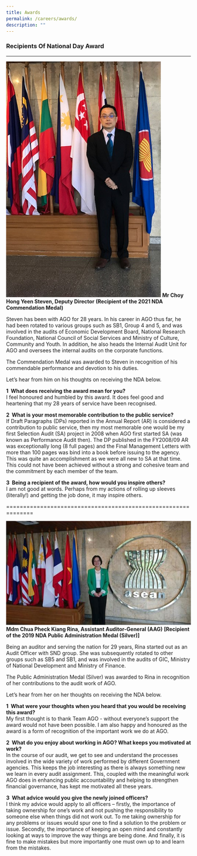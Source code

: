 ```yaml
---
title: Awards
permalink: /careers/awards/
description: ""
---
```

### Recipients Of National Day Award
--------------------------------
![](/images/stevenchoy.jpg) 
**Mr Choy Hong Yeen Steven, Deputy Director** **(Recipient of the 2021 NDA Commendation Medal)**

Steven has been with AGO for 28 years. In his career in AGO thus far, he had been rotated to various groups such as SB1, Group 4 and 5, and was involved in the audits of Economic Development Board, National Research Foundation, National Council of Social Services and Ministry of Culture, Community and Youth. In addition, he also heads the Internal Audit Unit for AGO and oversees the internal audits on the corporate functions. 

The Commendation Medal was awarded to Steven in recognition of his commendable performance and devotion to his duties.

Let’s hear from him on his thoughts on receiving the NDA below.  

**1  What does receiving the award mean for you?**  
I feel honoured and humbled by this award. It does feel good and heartening that my 28 years of service have been recognised. 

**2  What is your most memorable contribution to the public service?**  
If Draft Paragraphs (DPs) reported in the Annual Report (AR) is considered a contribution to public service, then my most memorable one would be my first Selection Audit (SA) project in 2008 when AGO first started SA (was known as Performance Audit then). The DP published in the FY2008/09 AR was exceptionally long (8 full pages) and the Final Management Letters with more than 100 pages was bind into a book before issuing to the agency. This was quite an accomplishment as we were all new to SA at that time. This could not have been achieved without a strong and cohesive team and the commitment by each member of the team.

**3  Being a recipient of the award, how would you inspire others?**  
I am not good at words. Perhaps from my actions of rolling up sleeves (literally!) and getting the job done, it may inspire others.

==============================================================

![](/images/rina%20photo.jpg)
**Mdm Chua Pheck Kiang Rina, Assistant Auditor-General (AAG)**
**[Recipient of the 2019 NDA Public Administration Medal (Silver)]**

Being an auditor and serving the nation for 29 years, Rina started out as an Audit Officer with SND group. She was subsequently rotated to other groups such as SB5 and SB1, and was involved in the audits of GIC, Ministry of National Development and Ministry of Finance. 

The Public Administration Medal (Silver) was awarded to Rina in recognition of her contributions to the audit work of AGO.

Let’s hear from her on her thoughts on receiving the NDA below. 

**1  What were your thoughts when you heard that you would be receiving this award?**  
My first thought is to thank Team AGO - without everyone’s support the award would not have been possible. I am also happy and honoured as the award is a form of recognition of the important work we do at AGO.

**2  What do you enjoy about working in AGO? What keeps you motivated at work?**  
In the course of our audit, we get to see and understand the processes involved in the wide variety of work performed by different Government agencies. This keeps the job interesting as there is always something new we learn in every audit assignment. This, coupled with the meaningful work AGO does in enhancing public accountability and helping to strengthen financial governance, has kept me motivated all these years.

**3  What advice would you give the newly joined officers?**  
I think my advice would apply to all officers – firstly, the importance of taking ownership for one’s work and not pushing the responsibility to someone else when things did not work out. To me taking ownership for any problems or issues would spur one to find a solution to the problem or issue. Secondly, the importance of keeping an open mind and constantly looking at ways to improve the way things are being done. And finally, it is fine to make mistakes but more importantly one must own up to and learn from the mistakes.
